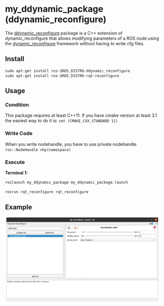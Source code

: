 # my_ddynamic_package (ddynamic_reconfigure)
The [ddynamic_reconfigure](https://github.com/pal-robotics/ddynamic_reconfigure) package is a C++ extension of dynamic_reconfigure that allows modifying parameters of a ROS node using the [dynamic_reconfigure](https://github.com/ros/dynamic_reconfigure) framework without having to write cfg files.

## Install
```
sudo apt-get install ros-$ROS_DISTRO-ddynamic_reconfigure
sudo apt-get install ros-$ROS_DISTRO-rqt-reconfigure
```

## Usage
### Condition
This package requires at least C++11. If you have cmake version at least 3.1 the easiest way to do it is: ```set (CMAKE_CXX_STANDARD 11)```

### Write Code
When you write nodehandle, you have to use private nodehandle ```ros::NodeHandle nhp(namespace)```

### Execute
**Terminal 1:**

```bash
roslaunch my_ddynamic_package my_ddynamic_package.launch
```

``` bash
rosrun rqt_reconfigure rqt_reconfigure
```


## Example
![Example Image](./img/example.png)
